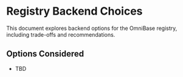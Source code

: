 # Registry Backend Choices

This document explores backend options for the OmniBase registry, including trade-offs and recommendations.

## Options Considered
- TBD
